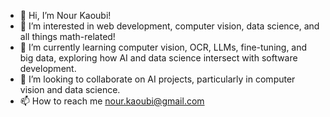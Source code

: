 - 👋 Hi, I’m Nour Kaoubi!
- 👀 I’m interested in web development, computer vision, data science, and all things math-related!
- 🌱 I’m currently learning computer vision, OCR, LLMs, fine-tuning, and big data, exploring how AI and data science intersect with software development.
- 💞️ I’m looking to collaborate on AI projects, particularly in computer vision and data science.
- 📫 How to reach me nour.kaoubi@gmail.com


<!---
nourkaoubi/nourkaoubi is a ✨ special ✨ repository because its `README.md` (this file) appears on your GitHub profile.
You can click the Preview link to take a look at your changes.
--->
